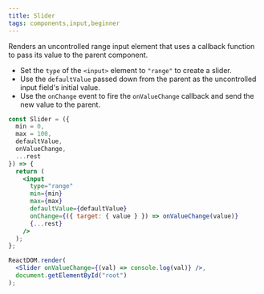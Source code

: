 ```yaml
---
title: Slider
tags: components,input,beginner
---
```


Renders an uncontrolled range input element that uses a callback function to pass its value to the parent component.

- Set the `type` of the `<input>` element to `"range"` to create a slider.
- Use the `defaultValue` passed down from the parent as the uncontrolled input field's initial value.
- Use the `onChange` event to fire the `onValueChange` callback and send the new value to the parent.

```jsx
const Slider = ({
  min = 0,
  max = 100,
  defaultValue,
  onValueChange,
  ...rest
}) => {
  return (
    <input
      type="range"
      min={min}
      max={max}
      defaultValue={defaultValue}
      onChange={({ target: { value } }) => onValueChange(value)}
      {...rest}
    />
  );
};
```

```jsx
ReactDOM.render(
  <Slider onValueChange={(val) => console.log(val)} />,
  document.getElementById("root")
);
```
